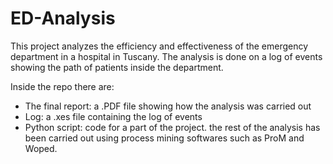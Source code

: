 # ED-Analysis
This project analyzes the efficiency and effectiveness of the emergency department in a hospital in Tuscany. The analysis is done on a log of events showing the path of patients inside the department.

Inside the repo there are:
- The final report: a .PDF file showing how the analysis was carried out
- Log: a .xes file containing the log of events
- Python script: code for a part of the project. the rest of the analysis has been carried out using process mining softwares such as ProM and Woped. 
